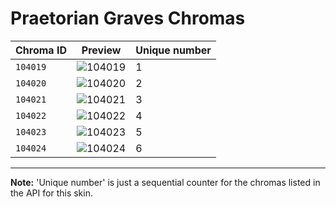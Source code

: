 # Praetorian Graves Chromas

| Chroma ID | Preview | Unique number |
|---|---|---|
| `104019` | ![104019](https://raw.communitydragon.org/latest/plugins/rcp-be-lol-game-data/global/default/v1/champion-chroma-images/104/104019.png) | 1 |
| `104020` | ![104020](https://raw.communitydragon.org/latest/plugins/rcp-be-lol-game-data/global/default/v1/champion-chroma-images/104/104020.png) | 2 |
| `104021` | ![104021](https://raw.communitydragon.org/latest/plugins/rcp-be-lol-game-data/global/default/v1/champion-chroma-images/104/104021.png) | 3 |
| `104022` | ![104022](https://raw.communitydragon.org/latest/plugins/rcp-be-lol-game-data/global/default/v1/champion-chroma-images/104/104022.png) | 4 |
| `104023` | ![104023](https://raw.communitydragon.org/latest/plugins/rcp-be-lol-game-data/global/default/v1/champion-chroma-images/104/104023.png) | 5 |
| `104024` | ![104024](https://raw.communitydragon.org/latest/plugins/rcp-be-lol-game-data/global/default/v1/champion-chroma-images/104/104024.png) | 6 |

---

**Note:** 'Unique number' is just a sequential counter for the chromas listed in the API for this skin.